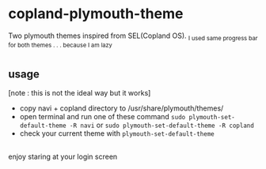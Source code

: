 # copland-plymouth-theme


  Two plymouth themes inspired from SEL(Copland OS). <sub>I used same progress bar for both themes  .    .    .      because I am lazy  </sub>
#
  ## usage  
  [note : this is not the ideal way but it works]  
  - copy navi + copland directory to /usr/share/plymouth/themes/
  - open terminal and run one of these command `sudo plymouth-set-default-theme -R navi` or   `sudo plymouth-set-default-theme -R copland`
  - check your current theme with `plymouth-set-default-theme`
  ##
    
  enjoy staring at your login screen 
